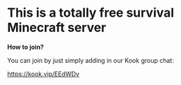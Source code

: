 
  </style>
</head>
<body>
  <div class="container">
    <h1>This is a totally free survival Minecraft server</h1>
    <p><strong>How to join?</strong></p>
    <p>You can join by just simply adding in our Kook group chat:</p>
    <p><a href="https://kook.vip/EEdWDv" target="_blank">https://kook.vip/EEdWDv</a></p>
  </div>
</body>
</html>

